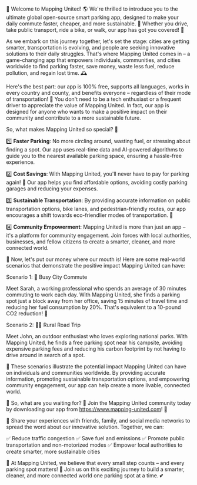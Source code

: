🎉 Welcome to Mapping United! 🌎 We're thrilled to introduce you to the ultimate global open-source smart parking app, designed to make your daily commute faster, cheaper, and more sustainable. 🚀 Whether you drive, take public transport, ride a bike, or walk, our app has got you covered! 👋

As we embark on this journey together, let's set the stage: cities are getting smarter, transportation is evolving, and people are seeking innovative solutions to their daily struggles. That's where Mapping United comes in – a game-changing app that empowers individuals, communities, and cities worldwide to find parking faster, save money, waste less fuel, reduce pollution, and regain lost time. 🕰️

Here's the best part: our app is 100% free, supports all languages, works in every country and county, and benefits everyone – regardless of their mode of transportation! 🌟 You don't need to be a tech enthusiast or a frequent driver to appreciate the value of Mapping United. In fact, our app is designed for anyone who wants to make a positive impact on their community and contribute to a more sustainable future.

So, what makes Mapping United so special? 🤔

1️⃣ **Faster Parking**: No more circling around, wasting fuel, or stressing about finding a spot. Our app uses real-time data and AI-powered algorithms to guide you to the nearest available parking space, ensuring a hassle-free experience.

2️⃣ **Cost Savings**: With Mapping United, you'll never have to pay for parking again! 🤑 Our app helps you find affordable options, avoiding costly parking garages and reducing your expenses.

3️⃣ **Sustainable Transportation**: By providing accurate information on public transportation options, bike lanes, and pedestrian-friendly routes, our app encourages a shift towards eco-friendlier modes of transportation. 🌱

4️⃣ **Community Empowerment**: Mapping United is more than just an app – it's a platform for community engagement. Join forces with local authorities, businesses, and fellow citizens to create a smarter, cleaner, and more connected world.

🎉 Now, let's put our money where our mouth is! Here are some real-world scenarios that demonstrate the positive impact Mapping United can have:

Scenario 1: 🚌 Busy City Commute

Meet Sarah, a working professional who spends an average of 30 minutes commuting to work each day. With Mapping United, she finds a parking spot just a block away from her office, saving 15 minutes of travel time and reducing her fuel consumption by 20%. That's equivalent to a 10-pound CO2 reduction! 🌿

Scenario 2: 🏃‍♂️ Rural Road Trip

Meet John, an outdoor enthusiast who loves exploring national parks. With Mapping United, he finds a free parking spot near his campsite, avoiding expensive parking fees and reducing his carbon footprint by not having to drive around in search of a spot.

🌟 These scenarios illustrate the potential impact Mapping United can have on individuals and communities worldwide. By providing accurate information, promoting sustainable transportation options, and empowering community engagement, our app can help create a more livable, connected world.

💪 So, what are you waiting for? 🤔 Join the Mapping United community today by downloading our app from https://www.mapping-united.com! 📲

📨 Share your experiences with friends, family, and social media networks to spread the word about our innovative solution. Together, we can:

✅ Reduce traffic congestion
✅ Save fuel and emissions
✅ Promote public transportation and non-motorized modes
✅ Empower local authorities to create smarter, more sustainable cities

🌟 At Mapping United, we believe that every small step counts – and every parking spot matters! 🎉 Join us on this exciting journey to build a smarter, cleaner, and more connected world one parking spot at a time. 💕